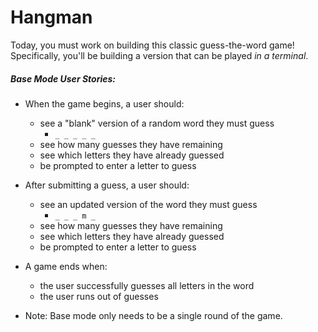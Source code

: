 # Hangman

Today, you must work on building this classic guess-the-word game! Specifically, you'll be building a version that can be played *in a terminal*.

##### Base Mode User Stories:
* When the game begins, a user should:
  * see a "blank" version of a random word they must guess
    * `_ _ _ _ _`
  * see how many guesses they have remaining
  * see which letters they have already guessed
  * be prompted to enter a letter to guess
* After submitting a guess, a user should:
  * see an updated version of the word they must guess
    * `_ _ _ m _`
  * see how many guesses they have remaining
  * see which letters they have already guessed
  * be prompted to enter a letter to guess
* A game ends when:
  * the user successfully guesses all letters in the word
  * the user runs out of guesses
  
* Note: Base mode only needs to be a single round of the game.
